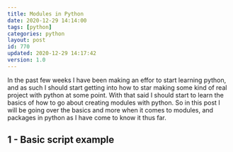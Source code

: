 ```yaml
---
title: Modules in Python
date: 2020-12-29 14:14:00
tags: [python]
categories: python
layout: post
id: 770
updated: 2020-12-29 14:17:42
version: 1.0
---
```


In the past few weeks I have been making an effor to start learning python, and as such I should start getting into how to star making some kind of real project with python at some point. With that said I should start to learn the basics of how to go about creating modules with python. So in this post I will be going over the basics and more when it comes to modules, and packages in python as I have come to know it thus far.

<!-- more -->

## 1 - Basic script example